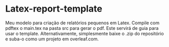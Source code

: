 # Latex-report-template
Meu modelo para criação de relatórios pequenos em Latex.
Compile com pdftex o main.tex na pasta src para gerar o pdf. Este servirá de guia para usar o template.
Alternativamente, simplesmente baixe o .zip do repositório e suba-o como um projeto em overleaf.com.
